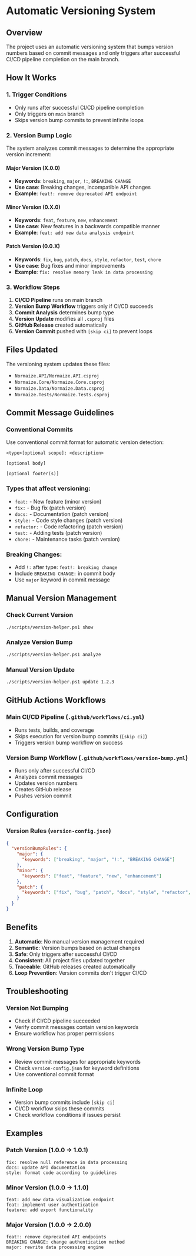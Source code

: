 # Automatic Versioning System

## Overview

The project uses an automatic versioning system that bumps version numbers based on commit messages and only triggers after successful CI/CD pipeline completion on the main branch.

## How It Works

### 1. **Trigger Conditions**
- Only runs after successful CI/CD pipeline completion
- Only triggers on `main` branch
- Skips version bump commits to prevent infinite loops

### 2. **Version Bump Logic**
The system analyzes commit messages to determine the appropriate version increment:

#### **Major Version (X.0.0)**
- **Keywords**: `breaking`, `major`, `!:`, `BREAKING CHANGE`
- **Use case**: Breaking changes, incompatible API changes
- **Example**: `feat!: remove deprecated API endpoint`

#### **Minor Version (0.X.0)**
- **Keywords**: `feat`, `feature`, `new`, `enhancement`
- **Use case**: New features in a backwards compatible manner
- **Example**: `feat: add new data analysis endpoint`

#### **Patch Version (0.0.X)**
- **Keywords**: `fix`, `bug`, `patch`, `docs`, `style`, `refactor`, `test`, `chore`
- **Use case**: Bug fixes and minor improvements
- **Example**: `fix: resolve memory leak in data processing`

### 3. **Workflow Steps**
1. **CI/CD Pipeline** runs on main branch
2. **Version Bump Workflow** triggers only if CI/CD succeeds
3. **Commit Analysis** determines bump type
4. **Version Update** modifies all `.csproj` files
5. **GitHub Release** created automatically
6. **Version Commit** pushed with `[skip ci]` to prevent loops

## Files Updated

The versioning system updates these files:
- `Normaize.API/Normaize.API.csproj`
- `Normaize.Core/Normaize.Core.csproj`
- `Normaize.Data/Normaize.Data.csproj`
- `Normaize.Tests/Normaize.Tests.csproj`

## Commit Message Guidelines

### **Conventional Commits**
Use conventional commit format for automatic version detection:

```
<type>[optional scope]: <description>

[optional body]

[optional footer(s)]
```

### **Types that affect versioning:**
- `feat:` - New feature (minor version)
- `fix:` - Bug fix (patch version)
- `docs:` - Documentation (patch version)
- `style:` - Code style changes (patch version)
- `refactor:` - Code refactoring (patch version)
- `test:` - Adding tests (patch version)
- `chore:` - Maintenance tasks (patch version)

### **Breaking Changes:**
- Add `!:` after type: `feat!: breaking change`
- Include `BREAKING CHANGE:` in commit body
- Use `major` keyword in commit message

## Manual Version Management

### **Check Current Version**
```bash
./scripts/version-helper.ps1 show
```

### **Analyze Version Bump**
```bash
./scripts/version-helper.ps1 analyze
```

### **Manual Version Update**
```bash
./scripts/version-helper.ps1 update 1.2.3
```

## GitHub Actions Workflows

### **Main CI/CD Pipeline** (`.github/workflows/ci.yml`)
- Runs tests, builds, and coverage
- Skips execution for version bump commits (`[skip ci]`)
- Triggers version bump workflow on success

### **Version Bump Workflow** (`.github/workflows/version-bump.yml`)
- Runs only after successful CI/CD
- Analyzes commit messages
- Updates version numbers
- Creates GitHub release
- Pushes version commit

## Configuration

### **Version Rules** (`version-config.json`)
```json
{
  "versionBumpRules": {
    "major": {
      "keywords": ["breaking", "major", "!:", "BREAKING CHANGE"]
    },
    "minor": {
      "keywords": ["feat", "feature", "new", "enhancement"]
    },
    "patch": {
      "keywords": ["fix", "bug", "patch", "docs", "style", "refactor", "test", "chore"]
    }
  }
}
```

## Benefits

1. **Automatic**: No manual version management required
2. **Semantic**: Version bumps based on actual changes
3. **Safe**: Only triggers after successful CI/CD
4. **Consistent**: All project files updated together
5. **Traceable**: GitHub releases created automatically
6. **Loop Prevention**: Version commits don't trigger CI/CD

## Troubleshooting

### **Version Not Bumping**
- Check if CI/CD pipeline succeeded
- Verify commit messages contain version keywords
- Ensure workflow has proper permissions

### **Wrong Version Bump Type**
- Review commit messages for appropriate keywords
- Check `version-config.json` for keyword definitions
- Use conventional commit format

### **Infinite Loop**
- Version bump commits include `[skip ci]`
- CI/CD workflow skips these commits
- Check workflow conditions if issues persist

## Examples

### **Patch Version (1.0.0 → 1.0.1)**
```
fix: resolve null reference in data processing
docs: update API documentation
style: format code according to guidelines
```

### **Minor Version (1.0.0 → 1.1.0)**
```
feat: add new data visualization endpoint
feat: implement user authentication
feature: add export functionality
```

### **Major Version (1.0.0 → 2.0.0)**
```
feat!: remove deprecated API endpoints
BREAKING CHANGE: change authentication method
major: rewrite data processing engine
``` 